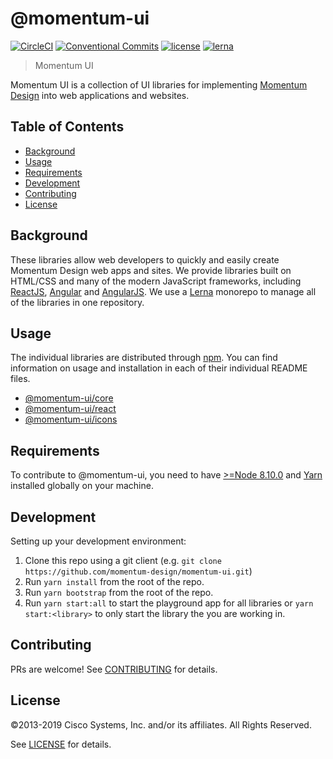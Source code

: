 # @momentum-ui

[![CircleCI](https://img.shields.io/circleci/project/github/momentum-ui/momentum-ui/master.svg)](https://circleci.com/gh/momentum-ui/momentum-ui/)
[![Conventional Commits](https://img.shields.io/badge/Conventional%20Commits-1.0.0-blue.svg)](https://conventionalcommits.org)
[![license](https://img.shields.io/github/license/momentum-ui/momentum-ui.svg?color=blueviolet)](https://github.com/momentum-design/momentum-ui/blob/master/LICENSE)
[![lerna](https://img.shields.io/badge/maintained%20with-lerna-cc00ff.svg)](https://lernajs.io/)


> Momentum UI

Momentum UI is a collection of UI libraries for implementing [Momentum Design](https://momentum.design) into web applications and websites.

## Table of Contents

- [Background](#background)
- [Usage](#usage)
- [Requirements](#requirements)
- [Development](#development)
- [Contributing](#contributing)
- [License](#license)

## Background

These libraries allow web developers to quickly and easily create Momentum Design web apps and sites. We provide libraries built on HTML/CSS and many of the modern JavaScript frameworks, including [ReactJS](https://reactjs.org/), [Angular](https://angular.io/) and [AngularJS](https://angularjs.org/). We use a [Lerna](http://lernajs.io) monorepo to manage all of the libraries in one repository.

## Usage

The individual libraries are distributed through [npm](https://www.npmjs.com/search?q=momentum-ui). You can find information on usage and installation in each of their individual README files.
- [@momentum-ui/core](/core/README.md)
- [@momentum-ui/react](/react/README.md)
- [@momentum-ui/icons](/icons/README.md)

## Requirements

To contribute to @momentum-ui, you need to have [>=Node 8.10.0](https://nodejs.org/en/) and [Yarn](https://yarnpkg.com/en/) installed globally on your machine.

## Development

Setting up your development environment:

1. Clone this repo using a git client (e.g. `git clone https://github.com/momentum-design/momentum-ui.git`)
1. Run `yarn install` from the root of the repo.
1. Run `yarn bootstrap` from the root of the repo.
1. Run `yarn start:all` to start the playground app for all libraries or `yarn start:<library>` to only start the library the you are working in.


## Contributing

PRs are welcome! See [CONTRIBUTING](CONTRIBUTING.md) for details.

## License

&copy;2013-2019 Cisco Systems, Inc. and/or its affiliates. All Rights Reserved.

See [LICENSE](LICENSE) for details.
